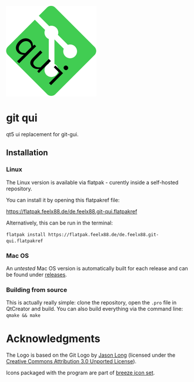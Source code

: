 ![git-qui](https://raw.githubusercontent.com/feelx88/git-qui/master/de.feelx88.git-qui.svg?sanitize=true "git-qui")

# git qui
qt5 ui replacement for git-gui.

## Installation

### Linux

The Linux version is available via flatpak - curently inside a self-hosted repository.

You can install it by opening this flatpakref file:

https://flatpak.feelx88.de/de.feelx88.git-qui.flatpakref

Alternatively, this can be run in the terminal:

`flatpak install https://flatpak.feelx88.de/de.feelx88.git-qui.flatpakref`

### Mac OS

An *untested* Mac OS version is automatically built for each release and can be found under [releases](https://github.com/feelx88/git-qui/releases).

### Building from source

This is actually really simple: clone the repository, open the `.pro` file in QtCreator and build.
You can also build everything via the command line: `qmake && make`

# Acknowledgments

The Logo is based on the Git Logo by [Jason Long](https://twitter.com/jasonlong) (licensed under the [Creative Commons Attribution 3.0 Unported License](https://creativecommons.org/licenses/by/3.0/)).

Icons packaged with the program are part of [breeze icon set](https://github.com/KDE/breeze-icons).

